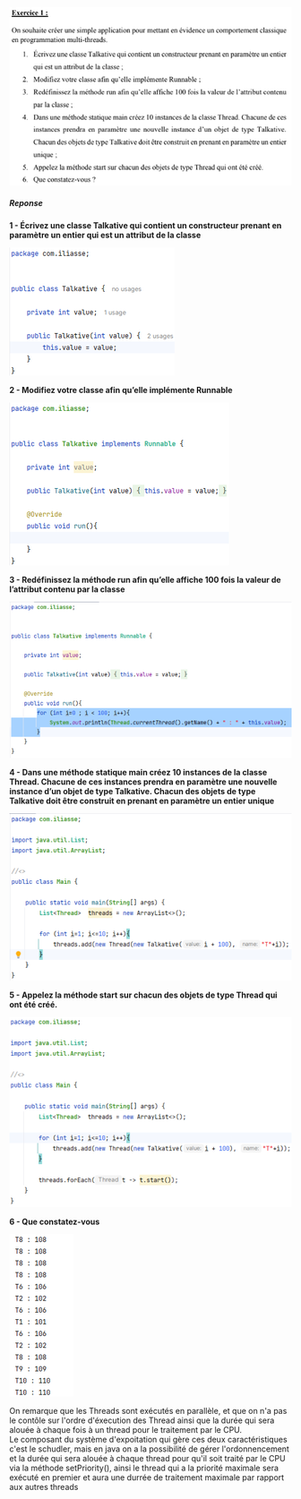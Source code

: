 <img src="./imgs/1.png">
<br />
<h5>Reponse</h5>

<p><b>1 - Écrivez une classe Talkative qui contient un constructeur prenant en paramètre un entier
qui est un attribut de la classe</b></p>
<img src="./imgs/2.png">
<br />

<p><b>2 - Modifiez votre classe afin qu’elle implémente Runnable</b></p>
<img src="./imgs/3.png">

<br />

<p><b>3 - Redéfinissez la méthode run afin qu’elle affiche 100 fois la valeur de l’attribut contenu
par la classe</b></p>
<img src="./imgs/4.png">

<br />

<p><b>4 - Dans une méthode statique main créez 10 instances de la classe Thread. Chacune de ces
instances prendra en paramètre une nouvelle instance d’un objet de type Talkative. Chacun des objets de type Talkative doit être construit en prenant en paramètre un entier
unique</b></p>
<img src="./imgs/5.png">

<br />

<p><b>5 - Appelez la méthode start sur chacun des objets de type Thread qui ont été créé.</b></p>
<img src="./imgs/6.png">

<br />

<p><b>6 - Que constatez-vous</b></p>
<img src="./imgs/7.png">
<p>On remarque que les Threads sont exécutés en parallèle, et que on n'a pas le contôle sur l'ordre d'éxecution des Thread 
ainsi que la durée qui sera alouée à chaque fois à un thread pour le traitement par le CPU.
<br />
Le composant du système d'expoitation qui gère ces deux caractéristiques c'est le schudler, mais en java on a la possibilité de 
gérer l'ordonnencement et la durée qui sera alouée à chaque thread pour qu'il soit traité par le CPU via la méthode setPriority(), ainsi 
le thread qui a la priorité maximale sera exécuté en premier et aura une durrée de traitement maximale par rapport aux autres threads 
</p>

